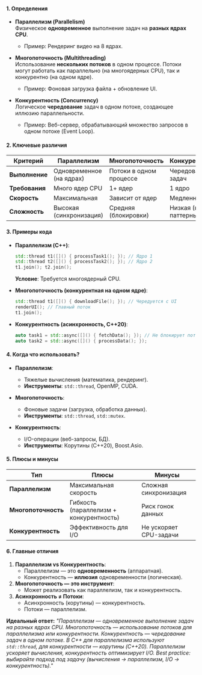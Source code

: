 #### **1. Определения**
- **Параллелизм (Parallelism)**  
  Физическое **одновременное** выполнение задач на **разных ядрах CPU**.  
  - Пример: Рендеринг видео на 8 ядрах.  

- **Многопоточность (Multithreading)**  
  Использование **нескольких потоков** в одном процессе. Потоки могут работать как параллельно (на многоядерных CPU), так и конкурентно (на одном ядре).  
  - Пример: Фоновая загрузка файла + обновление UI.  

- **Конкурентность (Concurrency)**  
  Логическое **чередование** задач в одном потоке, создающее иллюзию параллельности.  
  - Пример: Веб-сервер, обрабатывающий множество запросов в одном потоке (Event Loop).  

#### **2. Ключевые различия**
| **Критерий**   | **Параллелизм**          | **Многопоточность**     | **Конкурентность**   |
| -------------- | ------------------------ | ----------------------- | -------------------- |
| **Выполнение** | Одновременное (на ядрах) | Потоки в одном процессе | Чередование задач    |
| **Требования** | Много ядер CPU           | 1+ ядер                 | 1 ядро               |
| **Скорость**   | Максимальная             | Зависит от ядер         | Медленнее            |
| **Сложность**  | Высокая (синхронизация)  | Средняя (блокировки)    | Низкая (но паттерны) |

#### **3. Примеры кода**
- **Параллелизм (C++)**:  
  ```cpp
  std::thread t1([]() { processTask1(); }); // Ядро 1
  std::thread t2([]() { processTask2(); }); // Ядро 2
  t1.join(); t2.join();
  ```  
  **Условие**: Требуется многоядерный CPU.  

- **Многопоточность (конкурентная на одном ядре)**:  
  ```cpp
  std::thread t1([]() { downloadFile(); }); // Чередуется с UI
  renderUI(); // Главный поток
  t1.join();
  ```  

- **Конкурентность (асинхронность, C++20)**:  
  ```cpp
  auto task1 = std::async([]() { fetchData(); }); // Не блокирует поток
  auto task2 = std::async([]() { processData(); });
  ```  

#### **4. Когда что использовать?**
- **Параллелизм**:  
  - Тяжелые вычисления (математика, рендеринг).  
  - **Инструменты**: `std::thread`, OpenMP, CUDA.  

- **Многопоточность**:  
  - Фоновые задачи (загрузка, обработка данных).  
  - **Инструменты**: `std::thread`, `std::mutex`.  

- **Конкурентность**:  
  - I/O-операции (веб-запросы, БД).  
  - **Инструменты**: Корутины (C++20), Boost.Asio.  

#### **5. Плюсы и минусы**
| **Тип**             | **Плюсы**                               | **Минусы**             |
| ------------------- | --------------------------------------- | ---------------------- |
| **Параллелизм**     | Максимальная скорость                   | Сложная синхронизация  |
| **Многопоточность** | Гибкость (параллелизм + конкурентность) | Риск гонок данных      |
| **Конкурентность**  | Эффективность для I/O                   | Не ускоряет CPU-задачи |

#### **6. Главные отличия**
1. **Параллелизм vs Конкурентность**:  
   - Параллелизм — это **одновременность** (аппаратная).  
   - Конкурентность — **иллюзия** одновременности (логическая).  
2. **Многопоточность — это инструмент**:  
   - Может реализовать как параллелизм, так и конкурентность.  
3. **Асинхронность ≠ Потоки**:  
   - Асинхронность (корутины) — конкурентность.  
   - Потоки — параллелизм.  

**Идеальный ответ:**
*"Параллелизм — одновременное выполнение задач на разных ядрах CPU. Многопоточность — использование потоков для параллелизма или конкурентности. Конкурентность — чередование задач в одном потоке. В C++ для параллелизма используют `std::thread`, для конкурентности — корутины (C++20). Параллелизм ускоряет вычисления, конкурентность оптимизирует I/O. Best practice: выбирайте подход под задачу (вычисления → параллелизм, I/O → конкурентность)."*